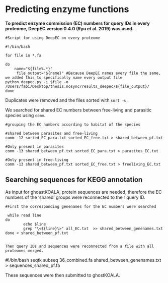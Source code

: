 # Predicting enzyme functions
__To predict enzyme commission (EC) numbers for query IDs in every proteome, DeepEC version 0.4.0 (Ryu et al. 2019) was used.__

```
#Script for using DeepEC on every proteome

#!/bin/bash

for file in *.fa
  
do
	name="${file%.*}"
  	 file_output="${name}" #Because DeepEC names every file the same, we added this to specifically name every output file
python deepec.py -i $file -o /Users/fabi/Desktop/thesis.nosync/results_deepec/${file_output}/
done
```

Duplicates were removed and the files sorted with `sort -u`.

We searched for shared EC numbers between free-living and parasitic species using `comm`.

```
#grouping the EC numbers according to habitat of the species

#shared between parasites and free-living
comm -12 sorted_EC_para.txt sorted_EC_free.txt > shared_between_pf.txt

#Only present in parasites
comm -13 shared_between_pf.txt sorted_EC_para.txt > parasites_EC.txt

#Only present in free-living
comm -13 shared_between_pf.txt sorted_EC_free.txt > freeliving_EC.txt
```
## Searching sequences for KEGG annotation

As input for ghoastKOALA, protein sequences are needed, therefore the EC numbers of the ‘shared’ groups were reconnected to their query ID.

```
#First the corresponding genenames for the EC numbers were searched

 while read line
do
        echo $line
        grep "\<${line}\>" all_EC.txt  >> shared_between_genenames.txt
done < shared_between_pf.txt


Then query IDs and sequences were reconnected from a file with all proteomes merged.

```
#!/bin/bash
seqtk subseq 36_combined.fa shared_between_genenames.txt > sequences_shared_pf.fa


These sequences were then submitted to ghostKOALA.







